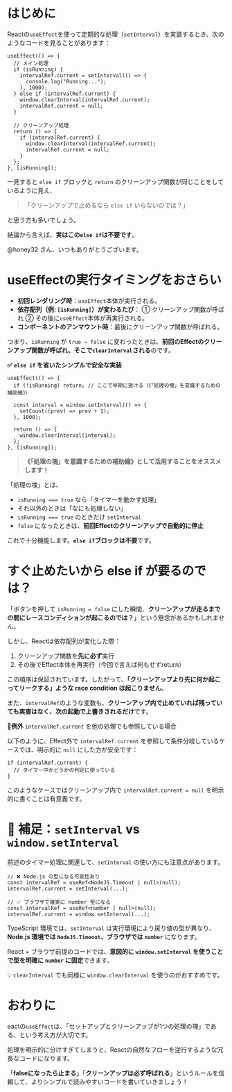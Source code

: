 # はじめに
Reactの`useEffect`を使って定期的な処理（`setInterval`）を実装するとき、次のようなコードを見ることがあります：

```tsx
useEffect(() => {
  // メイン処理
  if (isRunning) {
    intervalRef.current = setInterval(() => {
      console.log("Running...");
    }, 1000);
  } else if (intervalRef.current) {
    window.clearInterval(intervalRef.current);
    intervalRef.current = null;
  }

  // クリーンアップ処理
  return () => {
    if (intervalRef.current) {
      window.clearInterval(intervalRef.current);
      intervalRef.current = null;
    }
  };
}, [isRunning]);
```

一見すると `else if` ブロックと `return` のクリーンアップ関数が同じことをしているように見え、

> 「クリーンアップで止めるなら `else if` いらないのでは？」

と思う方も多いでしょう。

結論から言えば、**実はこの`else if`は不要です**。

@honey32 さん、いつもありがとうございます。

# useEffectの実行タイミングをおさらい

* **初回レンダリング時**：`useEffect`本体が実行される。
* **依存配列（例: `[isRunning]`）が変わるたび**：
  ① クリーンアップ関数が呼ばれ
  ② その後に`useEffect`本体が再実行される。
* **コンポーネントのアンマウント時**：最後にクリーンアップ関数が呼ばれる。

つまり、`isRunning` が `true → false` に変わったときは、**前回のEffectのクリーンアップ関数が呼ばれ、そこで`clearInterval`される**のです。

 **✅ `else if` を省いたシンプルで安全な実装**

```tsx
useEffect(() => {
  if (!isRunning) return; // ここで早期に抜ける（《「処理の塊」を意識するための補助線》）

  const interval = window.setInterval(() => {
    setCount((prev) => prev + 1);
  }, 1000);

  return () => {
    window.clearInterval(interval);
  };
}, [isRunning]);
```

> **《「処理の塊」を意識するための補助線》として活用することをオススメします！**

「処理の塊」とは、

* `isRunning === true` なら「タイマーを動かす処理」
* それ以外のときは「なにも処理しない」
* `isRunning === true` のときだけ `setInterval`
* `false` になったときは、**前回Effectのクリーンアップで自動的に停止**

これで十分機能します。**`else if`ブロックは不要**です。

# すぐ止めたいから else if が要るのでは？

「ボタンを押して `isRunning = false` にした瞬間、**クリーンアップが走るまでの間にレースコンディションが起こるのでは？**」という懸念があるかもしれません。

しかし、Reactは依存配列が変化した際：

1. クリーンアップ関数を**先に必ず**実行
2. その後でEffect本体を再実行（今回で言えば何もせずreturn）

この順序は保証されています。したがって、**「クリーンアップより先に何か起こってリークする」ような race condition は起こりません**。

また、`intervalRef`のような変数も、**クリーンアップ内で止めていれば残っていても実害はなく、次の起動で上書きされるだけ**です。

**🚨例外**
`intervalRef.current` を他の処理でも参照している場合

以下のように、Effect外で `intervalRef.current` を参照して条件分岐しているケースでは、明示的に `null` にした方が安全です：

```tsx
if (intervalRef.current) {
  // タイマー中かどうかの判定に使っている
}
```

このようなケースではクリーンアップ内で `intervalRef.current = null` を明示的に書くことは有意義です。

# 🧩 補足：`setInterval` vs `window.setInterval`

前述のタイマー処理に関連して、`setInterval` の使い方にも注意点があります。

```tsx
// ❌ Node.js の型になる可能性あり
const intervalRef = useRef<NodeJS.Timeout | null>(null);
intervalRef.current = setInterval(...);

// ✅ ブラウザで確実に number 型になる
const intervalRef = useRef<number | null>(null);
intervalRef.current = window.setInterval(...);
```

TypeScript 環境では、`setInterval` は実行環境により戻り値の型が異なり、
**Node.js 環境では `NodeJS.Timeout`、ブラウザでは `number`** になります。

React + ブラウザ前提のコードでは、**意図的に `window.setInterval` を使うことで型を明確に `number` に固定**できます。

💡 `clearInterval` でも同様に `window.clearInterval` を使うのがおすすめです。

# おわりに

eactの`useEffect`は、「セットアップとクリーンアップが1つの処理の塊」である、という考え方が大切です。

処理を明示的に分けすぎてしまうと、Reactの自然なフローを逆行するような冗長なコードになります。

「**falseになったら止まる**」「**クリーンアップは必ず呼ばれる**」というルールを信頼して、よりシンプルで読みやすいコードを書いていきましょう！
